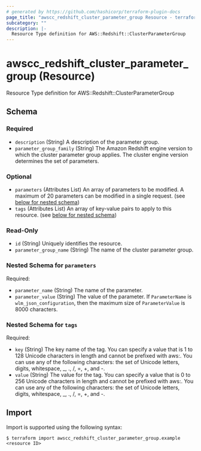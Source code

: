 ```yaml
---
# generated by https://github.com/hashicorp/terraform-plugin-docs
page_title: "awscc_redshift_cluster_parameter_group Resource - terraform-provider-awscc"
subcategory: ""
description: |-
  Resource Type definition for AWS::Redshift::ClusterParameterGroup
---
```


# awscc_redshift_cluster_parameter_group (Resource)

Resource Type definition for AWS::Redshift::ClusterParameterGroup



<!-- schema generated by tfplugindocs -->
## Schema

### Required

- `description` (String) A description of the parameter group.
- `parameter_group_family` (String) The Amazon Redshift engine version to which the cluster parameter group applies. The cluster engine version determines the set of parameters.

### Optional

- `parameters` (Attributes List) An array of parameters to be modified. A maximum of 20 parameters can be modified in a single request. (see [below for nested schema](#nestedatt--parameters))
- `tags` (Attributes List) An array of key-value pairs to apply to this resource. (see [below for nested schema](#nestedatt--tags))

### Read-Only

- `id` (String) Uniquely identifies the resource.
- `parameter_group_name` (String) The name of the cluster parameter group.

<a id="nestedatt--parameters"></a>
### Nested Schema for `parameters`

Required:

- `parameter_name` (String) The name of the parameter.
- `parameter_value` (String) The value of the parameter. If `ParameterName` is `wlm_json_configuration`, then the maximum size of `ParameterValue` is 8000 characters.


<a id="nestedatt--tags"></a>
### Nested Schema for `tags`

Required:

- `key` (String) The key name of the tag. You can specify a value that is 1 to 128 Unicode characters in length and cannot be prefixed with aws:. You can use any of the following characters: the set of Unicode letters, digits, whitespace, _, ., /, =, +, and -.
- `value` (String) The value for the tag. You can specify a value that is 0 to 256 Unicode characters in length and cannot be prefixed with aws:. You can use any of the following characters: the set of Unicode letters, digits, whitespace, _, ., /, =, +, and -.

## Import

Import is supported using the following syntax:

```shell
$ terraform import awscc_redshift_cluster_parameter_group.example <resource ID>
```
